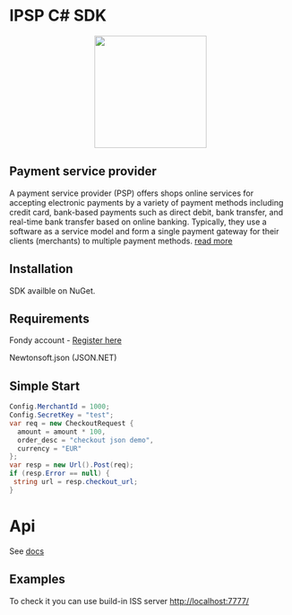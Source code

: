 # IPSP C# SDK

<p align="center">
  <img width="200" height="200" src="https://avatars0.githubusercontent.com/u/15383021?s=200&v=4">
</p>

## Payment service provider
A payment service provider (PSP) offers shops online services for accepting electronic payments by a variety of payment methods including credit card, bank-based payments such as direct debit, bank transfer, and real-time bank transfer based on online banking. Typically, they use a software as a service model and form a single payment gateway for their clients (merchants) to multiple payment methods. 
[read more](https://en.wikipedia.org/wiki/Payment_service_provider)

## Installation

SDK availble on NuGet.

## Requirements

Fondy account - [Register here](https://portal.fondy.eu/mportal/#/account/registration)

Newtonsoft.json (JSON.NET)


## Simple Start
```csharp
Config.MerchantId = 1000;
Config.SecretKey = "test";
var req = new CheckoutRequest {
  amount = amount * 100,
  order_desc = "checkout json demo",
  currency = "EUR"
};
var resp = new Url().Post(req);
if (resp.Error == null) {
 string url = resp.checkout_url;
}
```
# Api

See [docs](https://docs.fondy.eu/)
## Examples
To check it you can use build-in ISS server
[http://localhost:7777/](http://localhost:7777/)
